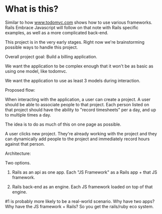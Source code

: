 # What is this?

Similar to how www.todomvc.com shows how to use various frameworks. Rails Embrace Javascript will follow on that note with Rails specific examples, as well as a more complicated back-end.

This project is in the very early stages. Right now we're brainstorming possible ways to handle this project.

Overall project goal: Build a billing application.

We want the application to be complex enough that it won't be as basic as using one model, like todomvc.

We want the application to use as least 3 models during interaction.

Proposed flow:

When interacting with the application, a user can create a project.
A user should be able to associate people to that project.
Each person listed on that project should have the ability to "record timesheets" per a day, and up to multiple times a day.

The idea is to do as much of this on one page as possible. 

A user clicks new project. They're already working with the project and they can dynamically add people to the project and immediately record hours against that person.

Architecture:

Two options.

1) Rails as an api as one app. Each "JS Framework" as a Rails app + that JS framework.

2) Rails back-end as an engine. Each JS framework loaded on top of that engine.

#1 is probably more likely to be a real-world scenario. Why have two apps? Why have the JS framework + Rails? So you get the rails/ruby eco system.
